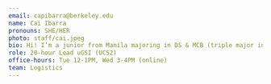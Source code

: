 ```yaml
---
email: capibarra@berkeley.edu
name: Cai Ibarra
pronouns: SHE/HER
photo: staff/cai.jpeg
bio: Hi! I’m a junior from Manila majoring in DS & MCB (triple major in eating sushi & drinking matcha). Excited to meet everyone!
role: 20-hour Lead uGSI (UCS2)
office-hours: Tue 12-1PM, Wed 3-4PM (online)
team: Logistics
---
```


